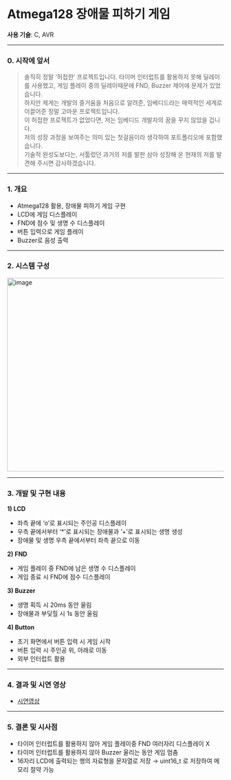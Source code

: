 # Atmega128 장애물 피하기 게임

**사용 기술**: C, AVR

---

### 0. 시작에 앞서
> 솔직히 정말 ‘허접한’ 프로젝트입니다. 타이머 인터럽트를 활용하지 못해 딜레이를 사용했고, 게임 플레이 중의 딜레이때문에 FND, Buzzer 제어에 문제가 있었습니다.  
> 하지만 제게는 개발의 즐거움을 처음으로 알려준, 임베디드라는 매력적인 세계로 이끌어준 정말 고마운 프로젝트입니다.  
> 이 허접한 프로젝트가 없었다면, 저는 임베디드 개발자의 꿈을 꾸지 않았을 겁니다.  
> 저의 성장 과정을 보여주는 의미 있는 첫걸음이라 생각하여 포트폴리오에 포함했습니다.  
> 기술적 완성도보다는, 서툴렀던 과거의 저를 발판 삼아 성장해 온 현재의 저를 발견해 주시면 감사하겠습니다.  

---

### 1. 개요
- Atmega128 활용, 장애물 피하기 게임 구현
- LCD에 게임 디스플레이
- FND에 점수 및 생명 수 디스플레이
- 버튼 입력으로 게임 플레이
- Buzzer로 음성 출력

---

### 2. 시스템 구성
<img width="1083" height="449" alt="image" src="https://github.com/user-attachments/assets/9b613476-2ad1-4edd-9100-56006fba1c1e" />

---

### 3. 개발 및 구현 내용
**1) LCD**
- 좌측 끝에 ‘o’로 표시되는 주인공 디스플레이
- 우측 끝에서부터 ‘*’로 표시되는 장애물과 ‘+’로 표시되는 생명 생성
- 장애물 및 생명 우측 끝에서부터 좌측 끝으로 이동

**2) FND**
- 게임 플레이 중 FND에 남은 생명 수 디스플레이
- 게임 종료 시 FND에 점수 디스플레이

**3) Buzzer**
- 생명 획득 시 20ms 동안 울림
- 장애물과 부딪힐 시 1s 동안 울림

**4) Button**
- 초기 화면에서 버튼 입력 시 게임 시작
- 버튼 입력 시 주인공 위, 아래로 이동
- 외부 인터럽트 활용

---

### 4. 결과 및 시연 영상
- [시연영상](https://www.youtube.com/watch?v=75lE06dlfdM)

---

### 5. 결론 및 시사점
- 타이머 인터럽트를 활용하지 않아 게임 플레이중 FND 여러자리 디스플레이 X
- 타이머 인터럽트를 활용하지 않아 Buzzer 울리는 동안 게임 멈춤
- 16자리 LCD에 출력되는 행의 자료형을 문자열로 저장
  → uint16_t 로 저장하여 메모리 절약 가능
